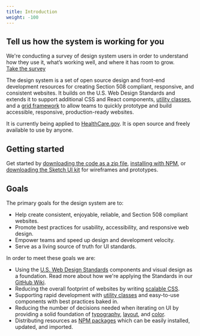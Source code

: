 ```yaml
---
title: Introduction
weight: -100
---
```


<div class="ds-c-alert">
  <div class="ds-c-alert__body">
    <h2 class="ds-c-alert__heading">Tell us how the system is working for you</h2>
    <p class="ds-c-alert__text">We're conducting a survey of design system users in order to understand how they use it, what’s working well, and where it has room to grow. <br><a href="https://forms.cms.gov/cms-wide-design-system-survey" target="_blank" rel="noopener noreferrer">Take the survey</a></p>
  </div>
</div>

The design system is a set of open source design and front-end development resources for creating Section 508 compliant, responsive, and consistent websites. It builds on the U.S. Web Design Standards and extends it to support additional CSS and React components, [utility classes]({{root}}/utilities), and a [grid framework]({{root}}/layout/grid) to allow teams to quickly prototype and build accessible, responsive, production-ready websites.

It is currently being applied to [HealthCare.gov](https://www.healthcare.gov/). It is open source and freely available to use by anyone.

## Getting started
Get started by [downloading the code as a zip file](https://github.com/CMSgov/design-system/archive/master.zip), [installing with NPM](/startup/installation/), or [downloading the Sketch UI kit](https://github.com/CMSgov/design-system/raw/master/design-assets/CMS-Design-System-UI-kit.sketch) for wireframes and prototypes.

## Goals

The primary goals for the design system are to:

- Help create consistent, enjoyable, reliable, and Section 508 compliant websites.
- Promote best practices for usability, accessibility, and responsive web design.
- Empower teams and speed up design and development velocity.
- Serve as a living source of truth for UI standards.

In order to meet these goals we are:

- Using the [U.S. Web Design Standards](https://standards.usa.gov) components and visual design as a foundation. Read more about how we're applying the Standards in our [GitHub Wiki](https://github.com/CMSgov/design-system/wiki/faq).
- Reducing the overall footprint of websites by writing [scalable CSS]({{root}}/guidelines/code-conventions).
- Supporting rapid development with [utility classes]({{root}}/utilities) and easy-to-use components with best practices baked in.
- Reducing the number of decisions needed when iterating on UI by providing a solid foundation of [typography]({{root}}/style/typography), [layout]({{root}}/layout/grid), and [color]({{root}}/style/color).
- Distributing resources as [NPM packages]({{root}}/startup/installation/) which can be easily installed, updated, and imported.
